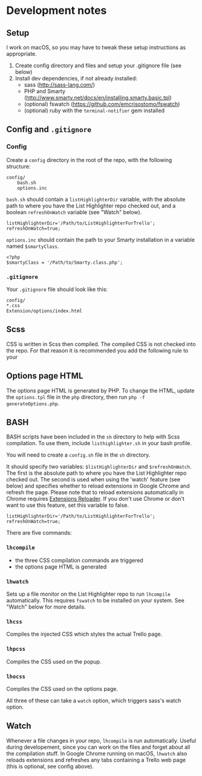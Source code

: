 # Development notes

## Setup

I work on macOS, so you may have to tweak these setup instructions as appropriate.

1. Create config directory and files and setup your .gitignore file (see below)
2. Install dev dependencies, if not already installed:
	- sass (<http://sass-lang.com/>)
	- PHP and Smarty (<http://www.smarty.net/docs/en/installing.smarty.basic.tpl>)
	- (optional) fswatch (<https://github.com/emcrisostomo/fswatch>)
	- (optional) ruby with the `terminal-notifier` gem installed

## Config and `.gitignore`

### Config

Create a `config` directory in the root of the repo, with the following structure:

	config/
		bash.sh
		options.inc
		
`bash.sh` should contain a `listHighlighterDir` variable, with the absolute path to where you have the List Highlighter repo checked out, and a boolean `refreshOnWatch` variable (see "Watch" below).

	listHighlighterDir='/Path/to/ListHighlighterForTrello';
	refreshOnWatch=true;

`options.inc` should contain the path to your Smarty installation in a variable named `$smartyClass`.

	<?php
	$smartyClass = '/Path/to/Smarty.class.php';
	
### `.gitignore`
	
Your `.gitignore` file should look like this:

	config/
	*.css
	Extension/options/index.html

## Scss

CSS is written in Scss then compiled. The compiled CSS is not checked into the repo. For that reason it is recommended you add the following rule to your

## Options page HTML

The options page HTML is generated by PHP. To change the HTML, update the `options.tpl` file in the `php` directory, then run `php -f generateOptions.php`.

## BASH

BASH scripts have been included in the `sh` directory to help with Scss compilation. To use them, include `listhighlighter.sh` in your bash profile.

You will need to create a `config.sh` file in the `sh` directory.

It should specify two variables: `$listHighlighterDir` and `$refreshOnWatch`. The first is the absolute path to where you have the List Highlighter repo checked out. The second is used when using the 'watch' feature (see below) and specifies whether to reload extensions in Google Chrome and refresh the page. Please note that to reload extensions automatically in Chrome requires [Extensions Reloader](https://chrome.google.com/webstore/detail/extensions-reloader/fimgfedafeadlieiabdeeaodndnlbhid). If you don't use Chrome or don't want to use this feature, set this variable to false.


	listHighlighterDir='/Path/to/ListHighlighterForTrello';
	refreshOnWatch=true;
	
There are five commands:

### `lhcompile`

- the three CSS compilation commands are triggered
- the options page HTML is generated

### `lhwatch`

Sets up a file monitor on the List Highlighter repo to run `lhcompile` automatically. This requires `fswatch` to be installed on your system. See "Watch" below for more details.

### `lhcss`

Compiles the injected CSS which styles the actual Trello page.

### `lhpcss`

Compiles the CSS used on the popup.

### `lhocss`

Compiles the CSS used on the options page.

All three of these can take a `watch` option, which triggers sass's watch option.
	
## Watch

Whenever a file changes in your repo, `lhcompile` is run automatically. Useful during developement, since you can work on the files and forget about all the compilation stuff. In Google Chrome running on macOS, `lhwatch` also reloads extensions and refreshes any tabs containing a Trello web page (this is optional, see config above).